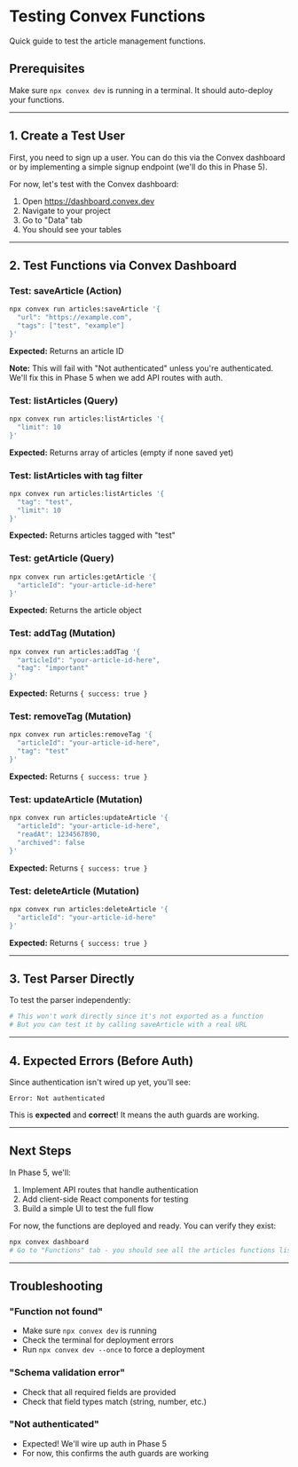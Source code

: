 # Testing Convex Functions

Quick guide to test the article management functions.

## Prerequisites

Make sure `npx convex dev` is running in a terminal. It should auto-deploy your functions.

---

## 1. Create a Test User

First, you need to sign up a user. You can do this via the Convex dashboard or by implementing a simple signup endpoint (we'll do this in Phase 5).

For now, let's test with the Convex dashboard:

1. Open https://dashboard.convex.dev
2. Navigate to your project
3. Go to "Data" tab
4. You should see your tables

---

## 2. Test Functions via Convex Dashboard

### Test: saveArticle (Action)

```bash
npx convex run articles:saveArticle '{
  "url": "https://example.com",
  "tags": ["test", "example"]
}'
```

**Expected:** Returns an article ID

**Note:** This will fail with "Not authenticated" unless you're authenticated. We'll fix this in Phase 5 when we add API routes with auth.

### Test: listArticles (Query)

```bash
npx convex run articles:listArticles '{
  "limit": 10
}'
```

**Expected:** Returns array of articles (empty if none saved yet)

### Test: listArticles with tag filter

```bash
npx convex run articles:listArticles '{
  "tag": "test",
  "limit": 10
}'
```

**Expected:** Returns articles tagged with "test"

### Test: getArticle (Query)

```bash
npx convex run articles:getArticle '{
  "articleId": "your-article-id-here"
}'
```

**Expected:** Returns the article object

### Test: addTag (Mutation)

```bash
npx convex run articles:addTag '{
  "articleId": "your-article-id-here",
  "tag": "important"
}'
```

**Expected:** Returns `{ success: true }`

### Test: removeTag (Mutation)

```bash
npx convex run articles:removeTag '{
  "articleId": "your-article-id-here",
  "tag": "test"
}'
```

**Expected:** Returns `{ success: true }`

### Test: updateArticle (Mutation)

```bash
npx convex run articles:updateArticle '{
  "articleId": "your-article-id-here",
  "readAt": 1234567890,
  "archived": false
}'
```

**Expected:** Returns `{ success: true }`

### Test: deleteArticle (Mutation)

```bash
npx convex run articles:deleteArticle '{
  "articleId": "your-article-id-here"
}'
```

**Expected:** Returns `{ success: true }`

---

## 3. Test Parser Directly

To test the parser independently:

```bash
# This won't work directly since it's not exported as a function
# But you can test it by calling saveArticle with a real URL
```

---

## 4. Expected Errors (Before Auth)

Since authentication isn't wired up yet, you'll see:

```
Error: Not authenticated
```

This is **expected** and **correct**! It means the auth guards are working.

---

## Next Steps

In Phase 5, we'll:
1. Implement API routes that handle authentication
2. Add client-side React components for testing
3. Build a simple UI to test the full flow

For now, the functions are deployed and ready. You can verify they exist:

```bash
npx convex dashboard
# Go to "Functions" tab - you should see all the articles functions listed
```

---

## Troubleshooting

### "Function not found"
- Make sure `npx convex dev` is running
- Check the terminal for deployment errors
- Run `npx convex dev --once` to force a deployment

### "Schema validation error"
- Check that all required fields are provided
- Check that field types match (string, number, etc.)

### "Not authenticated"
- Expected! We'll wire up auth in Phase 5
- For now, this confirms the auth guards are working
